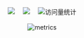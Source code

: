 <div align="center">
  

  <!-- profile logo 个人资料徽标 -->
  <div align="center">
    <a href="https://zone.ivan-zhang.com.cn/"><img src="https://img.shields.io/badge/Website-博客-blue" /></a>&emsp;
    <a href="https://www.researchgate.net/profile/Yifan-Zhang-253/"><img src="https://img.shields.io/badge/RG-ResearchGate-blue" /></a>&emsp;
  <!-- visitor statistics logo 访问量统计徽标 -->
    <img src="https://komarev.com/ghpvc/?username=ZhangIvan1&label=Views&color=0e75b6&style=flat" alt="访问量统计" />
</div> <br>

<!-- metrics 基础资料 -->
<picture>
  <img src="https://metrics.lecoq.io/ZhangIvan1?template=classic&isocalendar=1&languages=1&base=header%2C%20activity%2C%20community%2C%20repositories%2C%20metadata&base.indepth=false&base.hireable=false&base.skip=false&isocalendar=false&isocalendar.duration=half-year&languages=false&languages.limit=8&languages.threshold=0%25&languages.other=false&languages.colors=github&languages.sections=most-used&languages.indepth=false&languages.analysis.timeout=15&languages.analysis.timeout.repositories=7.5&languages.categories=markup%2C%20programming&languages.recent.categories=markup%2C%20programming&languages.recent.load=300&languages.recent.days=14&config.timezone=Shanghai&config.display=large" alt="metrics" />
</picture>
</div> 

